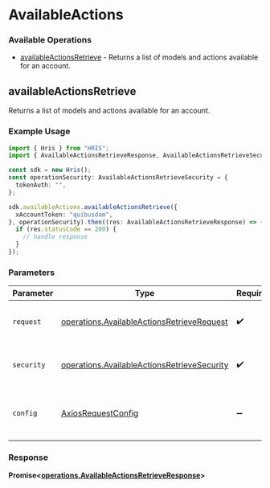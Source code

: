 # AvailableActions

### Available Operations

* [availableActionsRetrieve](#availableactionsretrieve) - Returns a list of models and actions available for an account.

## availableActionsRetrieve

Returns a list of models and actions available for an account.

### Example Usage

```typescript
import { Hris } from "HRIS";
import { AvailableActionsRetrieveResponse, AvailableActionsRetrieveSecurity } from "HRIS/dist/sdk/models/operations";

const sdk = new Hris();
const operationSecurity: AvailableActionsRetrieveSecurity = {
  tokenAuth: "",
};

sdk.availableActions.availableActionsRetrieve({
  xAccountToken: "quibusdam",
}, operationSecurity).then((res: AvailableActionsRetrieveResponse) => {
  if (res.statusCode == 200) {
    // handle response
  }
});
```

### Parameters

| Parameter                                                                                                  | Type                                                                                                       | Required                                                                                                   | Description                                                                                                |
| ---------------------------------------------------------------------------------------------------------- | ---------------------------------------------------------------------------------------------------------- | ---------------------------------------------------------------------------------------------------------- | ---------------------------------------------------------------------------------------------------------- |
| `request`                                                                                                  | [operations.AvailableActionsRetrieveRequest](../../models/operations/availableactionsretrieverequest.md)   | :heavy_check_mark:                                                                                         | The request object to use for the request.                                                                 |
| `security`                                                                                                 | [operations.AvailableActionsRetrieveSecurity](../../models/operations/availableactionsretrievesecurity.md) | :heavy_check_mark:                                                                                         | The security requirements to use for the request.                                                          |
| `config`                                                                                                   | [AxiosRequestConfig](https://axios-http.com/docs/req_config)                                               | :heavy_minus_sign:                                                                                         | Available config options for making requests.                                                              |


### Response

**Promise<[operations.AvailableActionsRetrieveResponse](../../models/operations/availableactionsretrieveresponse.md)>**

